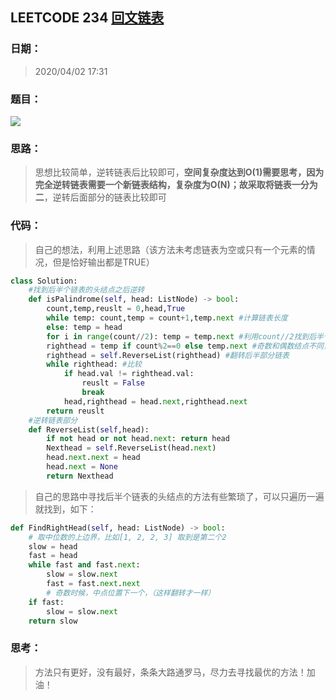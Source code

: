 ## LEETCODE 234 [回文链表](https://leetcode-cn.com/problems/palindrome-linked-list/)

### 日期：

> 2020/04/02 17:31

### 题目：

<img src = "D:\Markdown\LEETCODE\questions\0234.png">

### 思路：

> 思想比较简单，逆转链表后比较即可，**空间复杂度达到O(1)**需要思考，因为完全逆转链表需要一个新链表结构，复杂度为O(N)；故采取将**链表一分为二**，逆转后面部分的链表比较即可

### 代码：

> 自己的想法，利用上述思路（该方法未考虑链表为空或只有一个元素的情况，但是恰好输出都是TRUE）

```python
class Solution:
    #找到后半个链表的头结点之后逆转
    def isPalindrome(self, head: ListNode) -> bool:
        count,temp,reuslt = 0,head,True
        while temp: count,temp = count+1,temp.next #计算链表长度
        else: temp = head
        for i in range(count//2): temp = temp.next #利用count//2找到后半个链表头结点
        righthead = temp if count%2==0 else temp.next #奇数和偶数结点不同，注意
        righthead = self.ReverseList(righthead) #翻转后半部分链表
        while righthead: #比较
            if head.val != righthead.val:
                reuslt = False
                break
            head,righthead = head.next,righthead.next
        return reuslt
	#逆转链表部分        
    def ReverseList(self,head):
        if not head or not head.next: return head
        Nexthead = self.ReverseList(head.next)
        head.next.next = head
        head.next = None
        return Nexthead
```
> 自己的思路中寻找后半个链表的头结点的方法有些繁琐了，可以只遍历一遍就找到，如下：
```python
def FindRightHead(self, head: ListNode) -> bool:
    # 取中位数的上边界，比如[1, 2, 2, 3] 取到是第二个2
    slow = head
    fast = head
    while fast and fast.next:
        slow = slow.next
        fast = fast.next.next
        # 奇数时候，中点位置下一个，（这样翻转才一样）
    if fast:
        slow = slow.next
    return slow
```
### 思考：

> 方法只有更好，没有最好，条条大路通罗马，尽力去寻找最优的方法！加油！